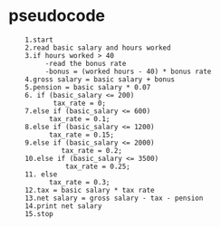  # pseudocode
        1.start
        2.read basic salary and hours worked
        3.if hours worked > 40
             -read the bonus rate
             -bonus = (worked hours - 40) * bonus rate
        4.gross salary = basic salary + bonus
        5.pension = basic salary * 0.07
        6. if (basic_salary <= 200) 
               tax_rate = 0;
        7.else if (basic_salary <= 600) 
              tax_rate = 0.1;
        8.else if (basic_salary <= 1200) 
              tax_rate = 0.15;
        9.else if (basic_salary <= 2000) 
                 tax_rate = 0.2;
        10.else if (basic_salary <= 3500) 
                  tax_rate = 0.25;
        11. else 
              tax_rate = 0.3;
        12.tax = basic salary * tax rate
        13.net salary = gross salary - tax - pension
        14.print net salary
        15.stop
        
